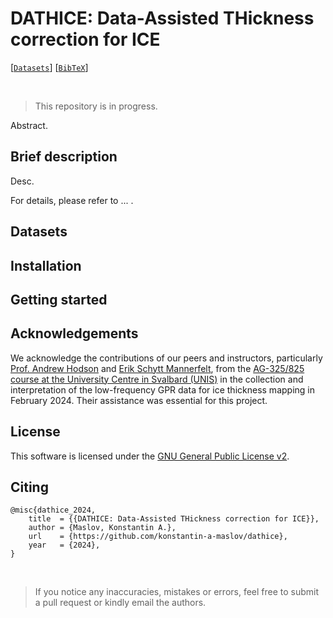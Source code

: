 # DATHICE: Data-Assisted THickness correction for ICE

<!-- [Konstantin A. Maslov](https://people.utwente.nl/k.a.maslov) -->

[[`Datasets`](#datasets)] [[`BibTeX`](#citing)] 

<br/>

> This repository is in progress.

Abstract.

## Brief description

Desc.

For details, please refer to ... .

## Datasets

## Installation

## Getting started

## Acknowledgements

We acknowledge the contributions of our peers and instructors, particularly [Prof. Andrew Hodson](https://www.unis.no/staff/andy-hodson/) and [Erik Schytt Mannerfelt](https://www.mn.uio.no/geo/english/people/aca/geohyd/erikmann/), from the [AG-325/825 course at the University Centre in Svalbard (UNIS)](https://www.unis.no/courses/ag-825-glaciology/) in the collection and interpretation of the low-frequency GPR data for ice thickness mapping in February 2024. 
Their assistance was essential for this project. 

## License

This software is licensed under the [GNU General Public License v2](LICENSE).

## Citing

```
@misc{dathice_2024,
    title  = {{DATHICE: Data-Assisted THickness correction for ICE}},
    author = {Maslov, Konstantin A.},
    url    = {https://github.com/konstantin-a-maslov/dathice},
    year   = {2024},
}
``` 

<br/>

> If you notice any inaccuracies, mistakes or errors, feel free to submit a pull request or kindly email the authors.
